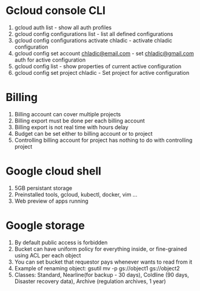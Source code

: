 # Gcloud console CLI
1. gcloud auth list - show all auth profiles
2. gcloud config configurations list - list all defined configurations
3. gcloud config configurations activate chladic - activate chladic configuration
4. gcloud config set account chladic@email.com - set chladic@gmail.com auth for active configuration
5. gcloud config list - show properties of current active configuration
6. gcloud config set project chladic - Set project for active configuration

# Billing
1. Billing account can cover multiple projects
2. Billing export must be done per each billing account
3. Billing export is not real time with hours delay
4. Budget can be set either to billing account or to project
5. Controlling billing account for project has nothing to do with controlling project

# Google cloud shell
1. 5GB persistant storage
2. Preinstalled tools, gcloud, kubectl, docker, vim ...
3. Web preview of apps running 

# Google storage
1. By default public access is forbidden
2. Bucket can have uniform policy for everything inside, or fine-grained using ACL per each object
3. You can set bucket that requestor pays whenever wants to read from it
4. Example of renaming object: gsutil mv -p gs://object1 gs://object2
5. Classes: Standard, Nearline(for backup - 30 days), Coldline (90 days, Disaster recovery data), Archive (regulation archives, 1 year)
